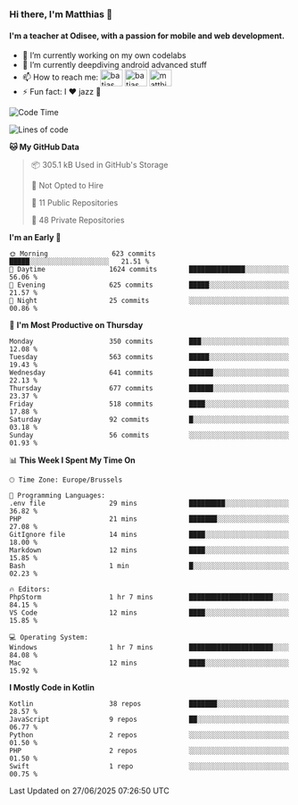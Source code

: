 ### Hi there, I'm Matthias 👋

#### I'm a teacher at Odisee, with a passion for mobile and web development.

- 🔭 I’m currently working on my own codelabs
- 🌱 I’m currently deepdiving android advanced stuff
- 📫 How to reach me: <a href="https://dev.to/batjas" target="_blank"><img align="center" src="https://raw.githubusercontent.com/rahuldkjain/github-profile-readme-generator/master/src/images/icons/Social/devto.svg" alt="batjas" height="30" width="40" /></a>
<a href="https://twitter.com/batjas" target="_blank"><img align="center" src="https://raw.githubusercontent.com/rahuldkjain/github-profile-readme-generator/master/src/images/icons/Social/twitter.svg" alt="batjas" height="30" width="40" /></a>
<a href="https://linkedin.com/in/matthiasdruwé" target="_blank"><img align="center" src="https://raw.githubusercontent.com/rahuldkjain/github-profile-readme-generator/master/src/images/icons/Social/linked-in-alt.svg" alt="matthiasdruwé" height="30" width="40" /></a>
- ⚡ Fun fact: I ❤ jazz 🎷


<!--START_SECTION:waka-->
![Code Time](http://img.shields.io/badge/Code%20Time-1%2C440%20hrs%2050%20mins-blue)

![Lines of code](https://img.shields.io/badge/From%20Hello%20World%20I%27ve%20Written-7.2%20million%20lines%20of%20code-blue)

**🐱 My GitHub Data** 

> 📦 305.1 kB Used in GitHub's Storage 
 > 
> 🚫 Not Opted to Hire
 > 
> 📜 11 Public Repositories 
 > 
> 🔑 48 Private Repositories 
 > 
**I'm an Early 🐤** 

```text
🌞 Morning                623 commits         █████░░░░░░░░░░░░░░░░░░░░   21.51 % 
🌆 Daytime                1624 commits        ██████████████░░░░░░░░░░░   56.06 % 
🌃 Evening                625 commits         █████░░░░░░░░░░░░░░░░░░░░   21.57 % 
🌙 Night                  25 commits          ░░░░░░░░░░░░░░░░░░░░░░░░░   00.86 % 
```
📅 **I'm Most Productive on Thursday** 

```text
Monday                   350 commits         ███░░░░░░░░░░░░░░░░░░░░░░   12.08 % 
Tuesday                  563 commits         █████░░░░░░░░░░░░░░░░░░░░   19.43 % 
Wednesday                641 commits         ██████░░░░░░░░░░░░░░░░░░░   22.13 % 
Thursday                 677 commits         ██████░░░░░░░░░░░░░░░░░░░   23.37 % 
Friday                   518 commits         ████░░░░░░░░░░░░░░░░░░░░░   17.88 % 
Saturday                 92 commits          █░░░░░░░░░░░░░░░░░░░░░░░░   03.18 % 
Sunday                   56 commits          ░░░░░░░░░░░░░░░░░░░░░░░░░   01.93 % 
```


📊 **This Week I Spent My Time On** 

```text
🕑︎ Time Zone: Europe/Brussels

💬 Programming Languages: 
.env file                29 mins             █████████░░░░░░░░░░░░░░░░   36.82 % 
PHP                      21 mins             ███████░░░░░░░░░░░░░░░░░░   27.08 % 
GitIgnore file           14 mins             ████░░░░░░░░░░░░░░░░░░░░░   18.00 % 
Markdown                 12 mins             ████░░░░░░░░░░░░░░░░░░░░░   15.85 % 
Bash                     1 min               █░░░░░░░░░░░░░░░░░░░░░░░░   02.23 % 

🔥 Editors: 
PhpStorm                 1 hr 7 mins         █████████████████████░░░░   84.15 % 
VS Code                  12 mins             ████░░░░░░░░░░░░░░░░░░░░░   15.85 % 

💻 Operating System: 
Windows                  1 hr 7 mins         █████████████████████░░░░   84.08 % 
Mac                      12 mins             ████░░░░░░░░░░░░░░░░░░░░░   15.92 % 
```

**I Mostly Code in Kotlin** 

```text
Kotlin                   38 repos            ███████░░░░░░░░░░░░░░░░░░   28.57 % 
JavaScript               9 repos             ██░░░░░░░░░░░░░░░░░░░░░░░   06.77 % 
Python                   2 repos             ░░░░░░░░░░░░░░░░░░░░░░░░░   01.50 % 
PHP                      2 repos             ░░░░░░░░░░░░░░░░░░░░░░░░░   01.50 % 
Swift                    1 repo              ░░░░░░░░░░░░░░░░░░░░░░░░░   00.75 % 
```




 Last Updated on 27/06/2025 07:26:50 UTC
<!--END_SECTION:waka-->

